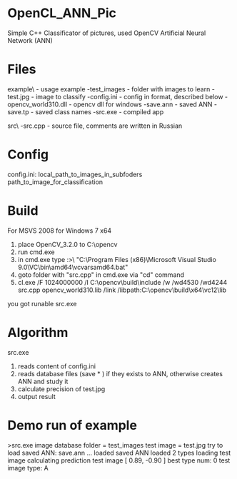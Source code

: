 # OpenCL_ANN_Pic
Simple C++ Classificator of pictures, used OpenCV Artificial Neural Network (ANN)

# Files
example\    - usage example 
-test_images - folder with images to learn
-test.jpg - image to classify
-config.ini - config in format, described below
-opencv_world310.dll - opencv dll for windows
-save.ann - saved ANN
-save.tp - saved class names
-src.exe - compiled app

src\ 
-src.cpp - source file, comments are written in Russian

# Config
config.ini:
local_path_to_images_in_subfoders
path_to_image_for_classification

# Build 
For MSVS 2008 for Windows 7 x64
1. place OpenCV_3.2.0 to C:\opencv
2. run cmd.exe
3. in cmd.exe type :>\  "C:\Program Files (x86)\Microsoft Visual Studio 9.0\VC\bin\amd64\vcvarsamd64.bat"
4. goto folder with "src.cpp" in cmd.exe via "cd" command
5. cl.exe /F 1024000000 /I C:\opencv\build\include /w /wd4530  /wd4244 src.cpp   opencv_world310.lib  /link /libpath:C:\opencv\build\x64\vc12\lib

you got runable src.exe

# Algorithm
src.exe 
1. reads content of config.ini
2. reads database files (save * ) if they exists to ANN, otherwise creates ANN and study it
3. calculate precision of test.jpg
4. output result

# Demo run of example
\>src.exe
image database folder = test_images
test image = test.jpg
try to load saved ANN: save.ann ...
loaded saved ANN
loaded 2 types
loading test image
calculating prediction
test image  [ 0.89, -0.90 ]
best type num: 0
test image type: A

